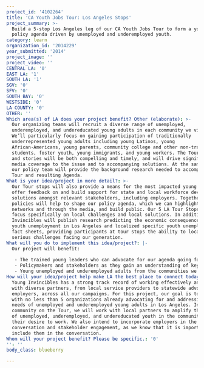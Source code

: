 ```yaml
---
project_id: '4102264'
title: 'CA Youth Jobs Tour: Los Angeles Stops'
project_summary: >-
  Build a 5-stop Los Angeles leg of our CA Youth Jobs Tour to form a youth
  policy agenda driven by unemployed and underemployed youth.
category: learn
organization_id: '2014229'
year_submitted: '2014'
project_image: ''
project_video: ''
CENTRAL LA: '0'
EAST LA: '1'
SOUTH LA: '1'
SGV: '0'
SFV: '0'
SOUTH BAY: '0'
WESTSIDE: '0'
LA COUNTY: '0'
OTHER: ''
Which area(s) of LA does your project benefit? Other (elaborate): >-
  Our organizing teams will recruit a diverse range of unemployed,
  underemployed, and undereducated young adults in each community we visit.
  We’ll particularly focus on gaining participation of traditionally
  underrepresented young adults including young Latinos, young
  African-Americans, young parents, community college and other non-traditional
  students, foster youth, young immigrants, and young workers. The Tour stops
  and stories will be both compelling and timely, and will drive significant
  media coverage to the issue and to accompanying solutions. At the same time,
  our policy team will provide the background research needed to accompany the
  Tour and resulting Agenda.
What is your idea/project in more detail?: >-
  Our Tour stops will also provide a means for the most impacted young adults to
  offer feedback on and build support for state and local workforce development
  solutions amongst relevant stakeholders, including employers. Together these
  policies will help to shape our policy agenda, which we can highlight in our
  networks and through the media, and build public. Our 5 LA Tour Stops will
  focus specifically on local challenges and local solutions. In addition, Young
  Invincibles will publish research predicting the economic consequences of
  youth unemployment in Los Angeles and localized specific youth unemployment
  fact sheets, providing participants at tour stops the ability to localize the
  serious challenges facing our generation.
What will you do to implement this idea/project?: |-
  Our project will benefit:
   
   - The trained young leaders who can advocate for our agenda going forward.
   - Policymakers and stakeholders as they gain an understanding of key issues and challenges facing young people seeking employment pathways.
   - Young unemployed and underemployed adults from the communities we focus on.
How will your idea/project help make LA the best place to connect today? In LA2050?: >-
  Young Invincibles has a strong track record of working effectively and closely
  with diverse partners, from local service providers to statewide advocates to
  employers, across all our campaigns. For this project, our goal is to partner
  with no less than 5 organizations already advocating for and addressing the
  needs of unemployed and underemployed young adults in Los Angeles. In each
  community on the Tour, we will work with local partners to amplify the voices
  of unemployed, underemployed, and undereducated youth in the community and
  their desire to work. We also intend to incorporate employers in the
  conversation and stakeholder engagement, as we know that it is important to
  include them in the conversation.
Whom will your project benefit? Please be specific.: '0'
'': ''
body_class: blueberry

---
```

